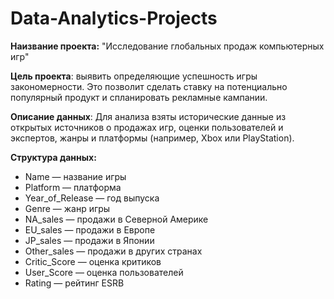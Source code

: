 # Data-Analytics-Projects

**Наизвание проекта:** "Исследование глобальных продаж компьютерных игр"

**Цель проекта**: выявить определяющие успешность игры закономерности. Это позволит сделать ставку на потенциально популярный продукт и спланировать рекламные кампании.

**Описание данных**: Для анализа взяты исторические данные из открытых источников о продажах игр, оценки пользователей и экспертов, жанры и платформы (например, Xbox или PlayStation).

**Структура данных:**
- Name — название игры
- Platform — платформа
- Year_of_Release — год выпуска
- Genre — жанр игры
- NA_sales — продажи в Северной Америке
- EU_sales — продажи в Европе
- JP_sales — продажи в Японии
- Other_sales — продажи в других странах
- Critic_Score — оценка критиков
- User_Score — оценка пользователей
- Rating — рейтинг ESRB
